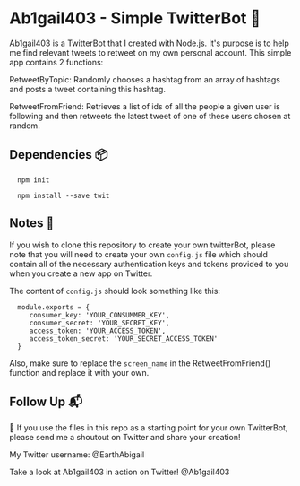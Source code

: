 # Ab1gail403 - Simple TwitterBot :eyes:

Ab1gail403 is a TwitterBot that I created with Node.js. It's purpose is to help me find relevant tweets to retweet on my own personal account. This simple app contains 2 functions:

  RetweetByTopic: Randomly chooses a hashtag from an array of hashtags and posts a tweet containing  this hashtag.

  RetweetFromFriend: Retrieves a list of ids of all the people a given user is following and then retweets the latest tweet of one of these users chosen at random.

## Dependencies :package:


      npm init

      npm install --save twit


## Notes :closed_book:

If you wish to clone this repository to create your own twitterBot, please note that you will need to create your own `config.js` file which should contain all of the necessary authentication keys and tokens provided to you when you create a new app on Twitter.

The content of `config.js` should look something like this:


      module.exports = {
         consumer_key: 'YOUR_CONSUMMER_KEY',
         consumer_secret: 'YOUR_SECRET_KEY',
         access_token: 'YOUR_ACCESS_TOKEN',
         access_token_secret: 'YOUR_SECRET_ACCESS_TOKEN'
      }


Also, make sure to replace the `screen_name` in the RetweetFromFriend() function and replace it with your own.

## Follow Up :mailbox_with_mail:

:loudspeaker: If you use the files in this repo as a starting point for your own TwitterBot, please send me a shoutout  on Twitter and share your creation!

My Twitter username: @EarthAbigail

Take a look at Ab1gail403 in action on Twitter! @Ab1gail403
